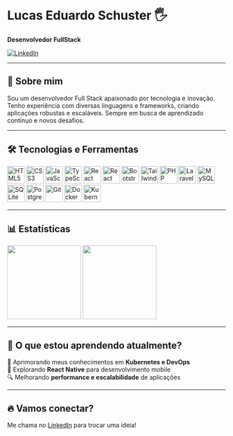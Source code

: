 # Lucas Eduardo Schuster 🖐️  
**Desenvolvedor FullStack**  

[![LinkedIn](https://img.shields.io/badge/LinkedIn-0077B5?style=for-the-badge&logo=linkedin&logoColor=white)](https://www.linkedin.com/in/lucas-eduardo-schuster-945535231)  

---

## 🚀 Sobre mim  
Sou um desenvolvedor Full Stack apaixonado por tecnologia e inovação. Tenho experiência com diversas linguagens e frameworks, criando aplicações robustas e escaláveis. Sempre em busca de aprendizado contínuo e novos desafios.  

---

## 🛠️ Tecnologias e Ferramentas  

<div align="left">
    <img title="HTML5" width="40px" src="https://cdn.jsdelivr.net/gh/devicons/devicon@latest/icons/html5/html5-original.svg"/>
    <img title="CSS3" width="40px" src="https://cdn.jsdelivr.net/gh/devicons/devicon@latest/icons/css3/css3-original.svg"/>
    <img title="JavaScript" width="40px" src="https://cdn.jsdelivr.net/gh/devicons/devicon@latest/icons/javascript/javascript-original.svg"/>
    <img title="TypeScript" width="40px" src="https://cdn.jsdelivr.net/gh/devicons/devicon@latest/icons/typescript/typescript-original.svg"/>
    <img title="React" width="40px" src="https://cdn.jsdelivr.net/gh/devicons/devicon@latest/icons/react/react-original.svg"/>
    <img title="React Native" width="40px" src="https://cdn.jsdelivr.net/gh/devicons/devicon@latest/icons/react/react-original.svg"/>
    <img title="Bootstrap" width="40px" src="https://cdn.jsdelivr.net/gh/devicons/devicon@latest/icons/bootstrap/bootstrap-original.svg"/>
    <img title="TailwindCSS" width="40px" src="https://cdn.jsdelivr.net/gh/devicons/devicon@latest/icons/tailwindcss/tailwindcss-original.svg"/>
    <img title="PHP" width="40px" src="https://cdn.jsdelivr.net/gh/devicons/devicon@latest/icons/php/php-original.svg"/>
    <img title="Laravel" width="40px" src="https://cdn.jsdelivr.net/gh/devicons/devicon@latest/icons/laravel/laravel-original.svg"/>
    <img title="MySQL" width="40px" src="https://cdn.jsdelivr.net/gh/devicons/devicon@latest/icons/mysql/mysql-original.svg"/>
    <img title="SQLite" width="40px" src="https://cdn.jsdelivr.net/gh/devicons/devicon@latest/icons/sqlite/sqlite-original.svg"/>
    <img title="PostgreSQL" width="40px" src="https://cdn.jsdelivr.net/gh/devicons/devicon@latest/icons/postgresql/postgresql-original.svg"/>
    <img title="Git" width="40px" src="https://cdn.jsdelivr.net/gh/devicons/devicon@latest/icons/git/git-original.svg"/>
    <img title="Docker" width="40px" src="https://cdn.jsdelivr.net/gh/devicons/devicon@latest/icons/docker/docker-original.svg"/>
    <img title="Kubernetes" width="40px" src="https://cdn.jsdelivr.net/gh/devicons/devicon@latest/icons/kubernetes/kubernetes-plain.svg"/>
</div>  

---

## 📊 Estatísticas  

<p align="left">
    <img height="170" src="https://github-readme-stats.vercel.app/api?username=LucasESchuster&show_icons=true&theme=merko&include_all_commits=true&rank_icon=github" />
    <img height="170" src="https://github-readme-stats.vercel.app/api/top-langs/?username=LucasESchuster&theme=merko&layout=compact&custom_title=Tecnologias&langs_count=10" />
</p>  

---

## 🎯 O que estou aprendendo atualmente?  

🚀 Aprimorando meus conhecimentos em **Kubernetes e DevOps**  
📱 Explorando **React Native** para desenvolvimento mobile  
🔍 Melhorando **performance e escalabilidade** de aplicações  

---

## 🔥 Vamos conectar?  
Me chama no [LinkedIn](https://www.linkedin.com/in/lucas-eduardo-schuster-945535231) para trocar uma ideia!  

